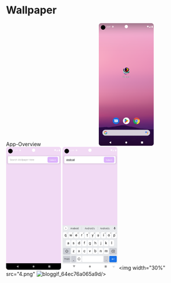 # Wallpaper

 App-Overview
<img
 width="30%"/>
 <img 
  width="30%"
  src="1.png"/>
<img 
  width="30%"
  src="2.png"/>
<img 
  width="30%"
  src="3.png"/>
<img 
  width="30%"
  src="4.png"
 ![bloggif_64ec76a065a9d](https://github.com/deepbajud/Wallpaper/assets/118447327/25aaaf8a-d55b-4708-9120-63f029029fdb)/>

 
